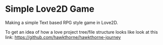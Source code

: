 # Simple Love2D Game

Making a simple Text based RPG style game in Love2D.


To get an idea of how a love project
tree/file structure looks like look at
this link:
https://github.com/hawkthorne/hawkthorne-journey

